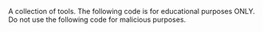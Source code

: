 A collection of tools. The following code is for educational purposes ONLY. Do not use the following code for malicious purposes.
